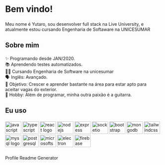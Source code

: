 <h1 align="left">Bem vindo!</h1>

###

<p align="left">Meu nome é Yutaro, sou desenvolver full stack na Live University, e atualmente estou cursando Engenharia de Softaware na UNICESUMAR</p>

###

<h2 align="left">Sobre mim</h2>

###

<p align="left">✨ Programando desde JAN/2020.<br>📚 Aprendendo testes automatizados.<br>👨‍🎓 Cursando Engenharia de Software na unicesumar<br>🗣️ Inglês: Avançado.<br>🎯 Objetivo: Crescer e aprender bastante na área para estar apto para aceitar vagas do exterior.<br>🎸 Hobby: Além de programar, minha outra paixão é a guitarra.</p>

###

<h2 align="left">Eu uso</h2>

###

<div align="left">
  <img src="https://cdn.jsdelivr.net/gh/devicons/devicon/icons/javascript/javascript-original.svg" height="40" width="52" alt="javascript logo"  />
  <img src="https://cdn.jsdelivr.net/gh/devicons/devicon/icons/typescript/typescript-original.svg" height="40" width="52" alt="typescript logo"  />
  <img src="https://cdn.jsdelivr.net/gh/devicons/devicon/icons/react/react-original.svg" height="40" width="52" alt="react logo"  />
  <img src="https://cdn.jsdelivr.net/gh/devicons/devicon/icons/nodejs/nodejs-original.svg" height="40" width="52" alt="nodejs logo"  />
  <img src="https://cdn.jsdelivr.net/gh/devicons/devicon/icons/express/express-original.svg" height="40" width="52" alt="express logo"  />
  <img src="https://cdn.jsdelivr.net/gh/devicons/devicon/icons/socketio/socketio-original.svg" height="40" width="52" alt="socketio logo"  />
  <img src="https://cdn.jsdelivr.net/gh/devicons/devicon/icons/bootstrap/bootstrap-original.svg" height="40" width="52" alt="bootstrap logo"  />
  <img src="https://cdn.jsdelivr.net/gh/devicons/devicon/icons/mongodb/mongodb-original.svg" height="40" width="52" alt="mongodb logo"  />
  <img src="https://cdn.jsdelivr.net/gh/devicons/devicon/icons/tailwindcss/tailwindcss-original-wordmark.svg" height="40" width="52" alt="tailwindcss logo"  />
  <img src="https://cdn.jsdelivr.net/gh/devicons/devicon/icons/mysql/mysql-original.svg" height="40" width="52" alt="mysql logo"  />
  <img src="https://cdn.jsdelivr.net/gh/devicons/devicon/icons/postgresql/postgresql-original.svg" height="40" width="52" alt="postgresql logo"  />
  <img src="https://cdn.jsdelivr.net/gh/devicons/devicon/icons/microsoftsqlserver/microsoftsqlserver-plain.svg" height="40" width="52" alt="microsoftsqlserver logo"  />
  <img src="https://cdn.jsdelivr.net/gh/devicons/devicon/icons/electron/electron-original.svg" height="40" width="52" alt="electron logo"  />
  <img src="https://cdn.jsdelivr.net/gh/devicons/devicon/icons/firebase/firebase-plain.svg" height="40" width="52" alt="firebase logo"  />
</div>

###
Profile Readme Generator
